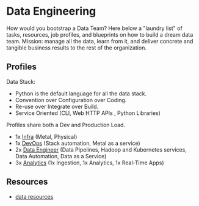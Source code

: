 # Data Engineering

How would you bootstrap a Data Team? Here below a "laundry list" of tasks, resources, job profiles, and blueprints on how to build a dream data team. Mission: manage all the data, learn from it, and deliver concrete and tangible business results to the rest of the organization.

## Profiles

Data Stack:
 - Python is the default language for all the data stack.
 - Convention over Configuration over Coding.
 - Re-use over Integrate over Build.
 - Service Oriented (CLI, Web HTTP APIs , Python Libraries)

Profiles share both a Dev and Production Load.
 - 1x [Infra]() (Metal, Physical)
 - 1x [DevOps](profiles/infra.md) (Stack automation, Metal as a service)
 - 2x [Data Engineer](profiles/data.md) (Data Pipelines, Hadoop and Kubernetes services, Data Automation, Data as a Service)
 - 3x [Analytics](profiles/analytics.md) (1x Ingestion, 1x Analytics, 1x Real-Time Apps)

## Resources
 - [data resources](resources.md)
